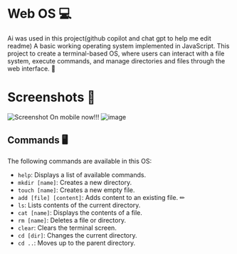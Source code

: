 # Web OS 💻
Ai was used in this project(github copilot and chat gpt to help me edit readme)
A basic working operating system implemented in JavaScript. This project to create a terminal-based OS, where users can interact with a file system, execute commands, and manage directories and files through the web interface. 🚀

# Screenshots 📸

![Screenshot](https://cloud-n2pq4h0o8-hack-club-bot.vercel.app/0_9794308f-cc50-43be-b5da-f19fc35d46de_.png)
On mobile now!!!
![image](https://github.com/user-attachments/assets/7a5ce4ba-f6e3-49e0-9dfa-3e3c318b67a7)


## Commands 🖥️

The following commands are available in this OS:

- `help`: Displays a list of available commands. 
- `mkdir [name]`: Creates a new directory. 
- `touch [name]`: Creates a new empty file. 
- `add [file] [content]`: Adds content to an existing file. ✏
- `ls`: Lists contents of the current directory. 
- `cat [name]`: Displays the contents of a file. 
- `rm [name]`: Deletes a file or directory. 
- `clear`: Clears the terminal screen. 
- `cd [dir]`: Changes the current directory. 
- `cd ..`: Moves up to the parent directory. 
